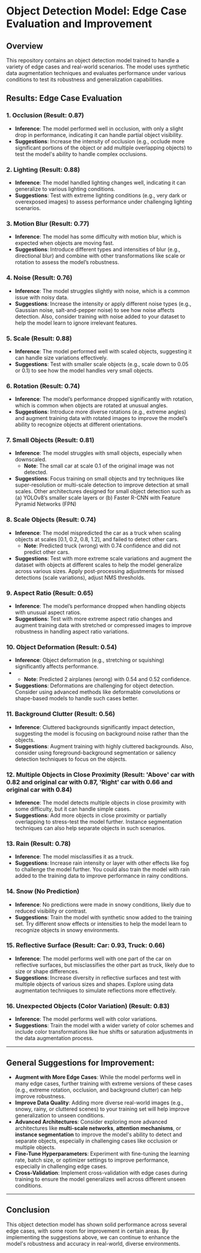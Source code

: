 # Object Detection Model: Edge Case Evaluation and Improvement

## Overview
This repository contains an object detection model trained to handle a variety of edge cases and real-world scenarios. The model uses synthetic data augmentation techniques and evaluates performance under various conditions to test its robustness and generalization capabilities.

## Results: Edge Case Evaluation

### 1. **Occlusion** (Result: 0.87)
- **Inference**: The model performed well in occlusion, with only a slight drop in performance, indicating it can handle partial object visibility.
- **Suggestions**: Increase the intensity of occlusion (e.g., occlude more significant portions of the object or add multiple overlapping objects) to test the model's ability to handle complex occlusions.

### 2. **Lighting** (Result: 0.88)
- **Inference**: The model handled lighting changes well, indicating it can generalize to various lighting conditions.
- **Suggestions**: Test with extreme lighting conditions (e.g., very dark or overexposed images) to assess performance under challenging lighting scenarios.

### 3. **Motion Blur** (Result: 0.77)
- **Inference**: The model has some difficulty with motion blur, which is expected when objects are moving fast.
- **Suggestions**: Introduce different types and intensities of blur (e.g., directional blur) and combine with other transformations like scale or rotation to assess the model’s robustness.

### 4. **Noise** (Result: 0.76)
- **Inference**: The model struggles slightly with noise, which is a common issue with noisy data.
- **Suggestions**: Increase the intensity or apply different noise types (e.g., Gaussian noise, salt-and-pepper noise) to see how noise affects detection. Also, consider training with noise added to your dataset to help the model learn to ignore irrelevant features.

### 5. **Scale** (Result: 0.88)
- **Inference**: The model performed well with scaled objects, suggesting it can handle size variations effectively.
- **Suggestions**: Test with smaller scale objects (e.g., scale down to 0.05 or 0.1) to see how the model handles very small objects.

### 6. **Rotation** (Result: 0.74)
- **Inference**: The model’s performance dropped significantly with rotation, which is common when objects are rotated at unusual angles.
- **Suggestions**: Introduce more diverse rotations (e.g., extreme angles) and augment training data with rotated images to improve the model’s ability to recognize objects at different orientations.

### 7. **Small Objects** (Result: 0.81)
- **Inference**: The model struggles with small objects, especially when downscaled. 
  - **Note**: The small car at scale 0.1 of the original image was not detected.
- **Suggestions**: Focus training on small objects and try techniques like super-resolution or multi-scale detection to improve detection at small scales. Other architectures designed for small object detection such as (a) YOLOv8’s smaller scale layers or (b) Faster R-CNN with Feature Pyramid Networks (FPN)

### 8. **Scale Objects** (Result: 0.74)
- **Inference**: The model mispredicted the car as a truck when scaling objects at scales [0.1, 0.2, 0.8, 1.2], and failed to detect other cars.
  - **Note**: Predicted truck (wrong) with 0.74 confidence and did not predict other cars.
- **Suggestions**: Test with more extreme scale variations and augment the dataset with objects at different scales to help the model generalize across various sizes. Apply post-processing adjustments for missed detections (scale variations), adjust NMS thresholds.

### 9. **Aspect Ratio** (Result: 0.65)
- **Inference**: The model’s performance dropped when handling objects with unusual aspect ratios.
- **Suggestions**: Test with more extreme aspect ratio changes and augment training data with stretched or compressed images to improve robustness in handling aspect ratio variations.

### 10. **Object Deformation** (Result: 0.54)
- **Inference**: Object deformation (e.g., stretching or squishing) significantly affects performance.
- - **Note**: Predicted 2 airplanes (wrong) with 0.54 and 0.52 confidence.
- **Suggestions**: Deformations are challenging for object detection. Consider using advanced methods like deformable convolutions or shape-based models to handle such cases better.

### 11. **Background Clutter** (Result: 0.56)
- **Inference**: Cluttered backgrounds significantly impact detection, suggesting the model is focusing on background noise rather than the objects.
- **Suggestions**: Augment training with highly cluttered backgrounds. Also, consider using foreground-background segmentation or saliency detection techniques to focus on the objects.

### 12. **Multiple Objects in Close Proximity** (Result: 'Above' car with 0.82 and original car with 0.87, 'Right' car with 0.66 and original car with 0.84)
- **Inference**: The model detects multiple objects in close proximity with some difficulty, but it can handle simple cases.
- **Suggestions**: Add more objects in close proximity or partially overlapping to stress-test the model further. Instance segmentation techniques can also help separate objects in such scenarios.

### 13. **Rain** (Result: 0.78)
- **Inference**: The model misclassifies it as a truck.
- **Suggestions**: Increase rain intensity or layer with other effects like fog to challenge the model further. You could also train the model with rain added to the training data to improve performance in rainy conditions.

### 14. **Snow** (No Prediction)
- **Inference**: No predictions were made in snowy conditions, likely due to reduced visibility or contrast.
- **Suggestions**: Train the model with synthetic snow added to the training set. Try different snow effects or intensities to help the model learn to recognize objects in snowy environments.

### 15. **Reflective Surface** (Result: Car: 0.93, Truck: 0.66)
- **Inference**: The model performs well with one part of the car on reflective surfaces, but misclassifies the other part as truck, likely due to size or shape differences.
- **Suggestions**: Increase diversity in reflective surfaces and test with multiple objects of various sizes and shapes. Explore using data augmentation techniques to simulate reflections more effectively.

### 16. **Unexpected Objects (Color Variation)** (Result: 0.83)
- **Inference**: The model performs well with color variations.
- **Suggestions**: Train the model with a wider variety of color schemes and include color transformations like hue shifts or saturation adjustments in the data augmentation process.

---

## General Suggestions for Improvement:
- **Augment with More Edge Cases**: While the model performs well in many edge cases, further training with extreme versions of these cases (e.g., extreme rotation, occlusion, and background clutter) can help improve robustness.
- **Improve Data Quality**: Adding more diverse real-world images (e.g., snowy, rainy, or cluttered scenes) to your training set will help improve generalization to unseen conditions.
- **Advanced Architectures**: Consider exploring more advanced architectures like **multi-scale networks**, **attention mechanisms**, or **instance segmentation** to improve the model's ability to detect and separate objects, especially in challenging cases like occlusion or multiple objects.
- **Fine-Tune Hyperparameters**: Experiment with fine-tuning the learning rate, batch size, or optimizer settings to improve performance, especially in challenging edge cases.
- **Cross-Validation**: Implement cross-validation with edge cases during training to ensure the model generalizes well across different unseen conditions.

---

## Conclusion
This object detection model has shown solid performance across several edge cases, with some room for improvement in certain areas. By implementing the suggestions above, we can continue to enhance the model's robustness and accuracy in real-world, diverse environments.
